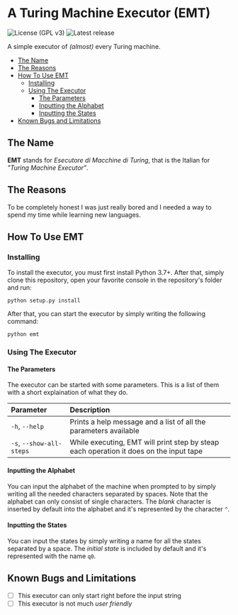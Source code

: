 # A Turing Machine Executor (EMT)<!-- omit in toc -->

![License (GPL v3)](https://img.shields.io/github/license/espositoandrea/Turing-Machine-Executor.svg?style=for-the-badge)
![Latest release](https://img.shields.io/github/release-pre/espositoandrea/Turing-Machine-Executor.svg?colorB=green&style=for-the-badge)

A simple executor of _(almost)_ every Turing machine.

- [The Name](#the-name)
- [The Reasons](#the-reasons)
- [How To Use EMT](#how-to-use-emt)
  - [Installing](#installing)
  - [Using The Executor](#using-the-executor)
    - [The Parameters](#the-parameters)
    - [Inputting the Alphabet](#inputting-the-alphabet)
    - [Inputting the States](#inputting-the-states)
- [Known Bugs and Limitations](#known-bugs-and-limitations)

## The Name

**EMT** stands for _Esecutore di Macchine di Turing_, that is the Italian for _"Turing Machine Executor"_.

## The Reasons

To be completely honest I was just really bored and I needed a way to spend my time while learning new languages.

## How To Use EMT

### Installing

To install the executor, you must first install Python 3.7+. After that, simply clone this repository, open your favorite console in the repository's folder and run:

```shell
python setup.py install
```

After that, you can start the executor by simply writing the following command:

```shell
python emt
```

### Using The Executor

#### The Parameters

The executor can be started with some parameters. This is a list of them with a short explaination of what they do.

| Parameter                | Description                                                                            |
| :----------------------- | :------------------------------------------------------------------------------------- |
| `-h`, `--help`           | Prints a help message and a list of all the parameters available                       |
| `-s`, `--show-all-steps` | While executing, EMT will print step by steap each operation it does on the input tape |

#### Inputting the Alphabet

You can input the alphabet of the machine when prompted to by simply writing all the needed characters separated by spaces. Note that the alphabet can only consist of single characters. The _blank_ character is inserted by default into the alphabet and it's represented by the character `^`.

#### Inputting the States

You can input the states by simply writing a name for all the states separated by a space. The _initial state_ is included by default and it's represented with the name `q0`.

## Known Bugs and Limitations

- [ ] This executor can only start right before the input string
- [ ] This executor is not much _user friendly_
